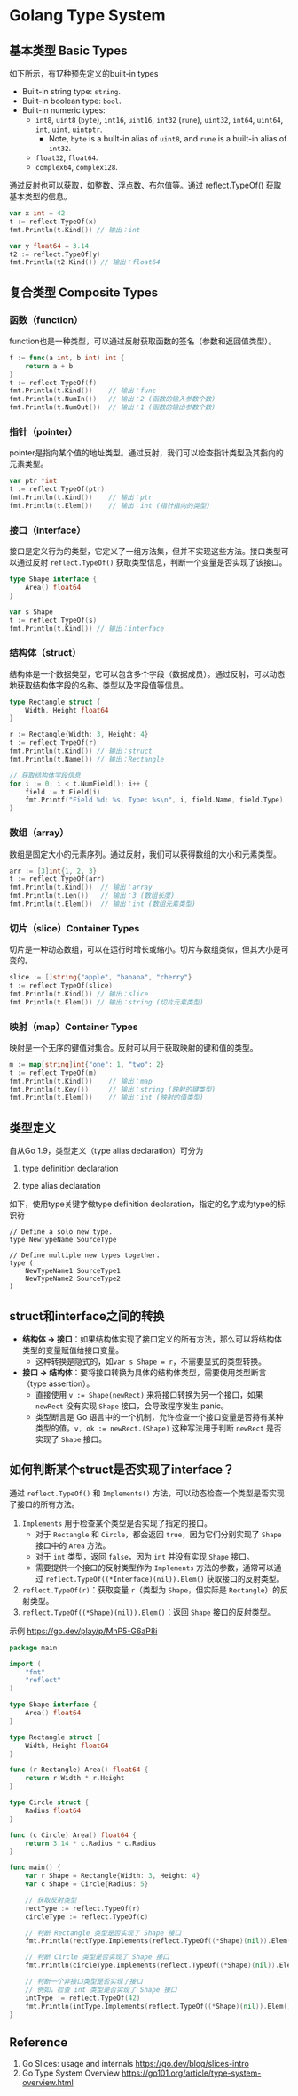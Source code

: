 # Golang Type System

## 基本类型 Basic Types

如下所示，有17种预先定义的built-in types

- Built-in string type: `string`.
- Built-in boolean type: `bool`.
- Built-in numeric types:
  - `int8`, `uint8` (`byte`), `int16`, `uint16`, `int32` (`rune`), `uint32`, `int64`, `uint64`, `int`, `uint`, `uintptr`.
    - Note, `byte` is a built-in alias of `uint8`, and `rune` is a built-in alias of `int32`.
  - `float32`, `float64`.
  - `complex64`, `complex128`.

通过反射也可以获取，如整数、浮点数、布尔值等。通过 reflect.TypeOf() 获取基本类型的信息。

```go
var x int = 42
t := reflect.TypeOf(x)
fmt.Println(t.Kind()) // 输出：int

var y float64 = 3.14
t2 := reflect.TypeOf(y)
fmt.Println(t2.Kind()) // 输出：float64
```

## 复合类型 Composite Types

### 函数（function）

function也是一种类型，可以通过反射获取函数的签名（参数和返回值类型）。

```go
f := func(a int, b int) int {
    return a + b
}
t := reflect.TypeOf(f)
fmt.Println(t.Kind())    // 输出：func
fmt.Println(t.NumIn())   // 输出：2 (函数的输入参数个数)
fmt.Println(t.NumOut())  // 输出：1 (函数的输出参数个数)
```

### 指针（pointer）

pointer是指向某个值的地址类型。通过反射，我们可以检查指针类型及其指向的元素类型。

```go
var ptr *int
t := reflect.TypeOf(ptr)
fmt.Println(t.Kind())    // 输出：ptr
fmt.Println(t.Elem())    // 输出：int (指针指向的类型)
```

### 接口（interface）

接口是定义行为的类型，它定义了一组方法集，但并不实现这些方法。接口类型可以通过反射 `reflect.TypeOf()` 获取类型信息，判断一个变量是否实现了该接口。

```go
type Shape interface {
    Area() float64
}

var s Shape
t := reflect.TypeOf(s)
fmt.Println(t.Kind()) // 输出：interface
```

### 结构体（struct）

结构体是一个数据类型，它可以包含多个字段（数据成员）。通过反射，可以动态地获取结构体字段的名称、类型以及字段值等信息。

```go
type Rectangle struct {
    Width, Height float64
}

r := Rectangle{Width: 3, Height: 4}
t := reflect.TypeOf(r)
fmt.Println(t.Kind()) // 输出：struct
fmt.Println(t.Name()) // 输出：Rectangle

// 获取结构体字段信息
for i := 0; i < t.NumField(); i++ {
    field := t.Field(i)
    fmt.Printf("Field %d: %s, Type: %s\n", i, field.Name, field.Type)
}
```

### 数组（array）

数组是固定大小的元素序列。通过反射，我们可以获得数组的大小和元素类型。

```go
arr := [3]int{1, 2, 3}
t := reflect.TypeOf(arr)
fmt.Println(t.Kind())  // 输出：array
fmt.Println(t.Len())   // 输出：3 (数组长度)
fmt.Println(t.Elem())  // 输出：int (数组元素类型)
```

### 切片（slice）Container Types

切片是一种动态数组，可以在运行时增长或缩小。切片与数组类似，但其大小是可变的。

```go
slice := []string{"apple", "banana", "cherry"}
t := reflect.TypeOf(slice)
fmt.Println(t.Kind()) // 输出：slice
fmt.Println(t.Elem()) // 输出：string (切片元素类型)
```

### 映射（map）Container Types

映射是一个无序的键值对集合。反射可以用于获取映射的键和值的类型。

```go
m := map[string]int{"one": 1, "two": 2}
t := reflect.TypeOf(m)
fmt.Println(t.Kind())    // 输出：map
fmt.Println(t.Key())     // 输出：string (映射的键类型)
fmt.Println(t.Elem())    // 输出：int (映射的值类型)
```

## 类型定义

自从Go 1.9，类型定义（type alias declaration）可分为

1. type definition declaration

2. type alias declaration

如下，使用type关键字做type definition declaration，指定的名字成为type的标识符

```
// Define a solo new type.
type NewTypeName SourceType

// Define multiple new types together.
type (
	NewTypeName1 SourceType1
	NewTypeName2 SourceType2
)
```

## struct和interface之间的转换

- **结构体 → 接口**：如果结构体实现了接口定义的所有方法，那么可以将结构体类型的变量赋值给接口变量。
  - 这种转换是隐式的，如`var s Shape = r`，不需要显式的类型转换。
- **接口 → 结构体**：要将接口转换为具体的结构体类型，需要使用类型断言（type assertion）。
  - 直接使用 `v := Shape(newRect)` 来将接口转换为另一个接口，如果 `newRect` 没有实现 `Shape` 接口，会导致程序发生 panic。
  - 类型断言是 Go 语言中的一个机制，允许检查一个接口变量是否持有某种类型的值。`v, ok := newRect.(Shape)` 这种写法用于判断 `newRect` 是否实现了 `Shape` 接口。

## 如何判断某个struct是否实现了interface？

通过 `reflect.TypeOf()` 和 `Implements()` 方法，可以动态检查一个类型是否实现了接口的所有方法。

1. `Implements` 用于检查某个类型是否实现了指定的接口。
   - 对于 `Rectangle` 和 `Circle`，都会返回 `true`，因为它们分别实现了 `Shape` 接口中的 `Area` 方法。
   - 对于 `int` 类型，返回 `false`，因为 `int` 并没有实现 `Shape` 接口。
   - 需要提供一个接口的反射类型作为 `Implements` 方法的参数，通常可以通过 `reflect.TypeOf((*Interface)(nil)).Elem()` 获取接口的反射类型。
2. `reflect.TypeOf(r)`：获取变量 `r`（类型为 `Shape`，但实际是 `Rectangle`）的反射类型。
3. `reflect.TypeOf((*Shape)(nil)).Elem()`：返回 `Shape` 接口的反射类型。

示例 https://go.dev/play/p/MnP5-G6aP8i

```go
package main

import (
	"fmt"
	"reflect"
)

type Shape interface {
	Area() float64
}

type Rectangle struct {
	Width, Height float64
}

func (r Rectangle) Area() float64 {
	return r.Width * r.Height
}

type Circle struct {
	Radius float64
}

func (c Circle) Area() float64 {
	return 3.14 * c.Radius * c.Radius
}

func main() {
	var r Shape = Rectangle{Width: 3, Height: 4}
	var c Shape = Circle{Radius: 5}

	// 获取反射类型
	rectType := reflect.TypeOf(r)
	circleType := reflect.TypeOf(c)

	// 判断 Rectangle 类型是否实现了 Shape 接口
	fmt.Println(rectType.Implements(reflect.TypeOf((*Shape)(nil)).Elem())) // 输出: true

	// 判断 Circle 类型是否实现了 Shape 接口
	fmt.Println(circleType.Implements(reflect.TypeOf((*Shape)(nil)).Elem())) // 输出: true

	// 判断一个非接口类型是否实现了接口
	// 例如，检查 int 类型是否实现了 Shape 接口
	intType := reflect.TypeOf(42)
	fmt.Println(intType.Implements(reflect.TypeOf((*Shape)(nil)).Elem())) // 输出: false
}
```



## Reference

1. Go Slices: usage and internals https://go.dev/blog/slices-intro
2. Go Type System Overview https://go101.org/article/type-system-overview.html